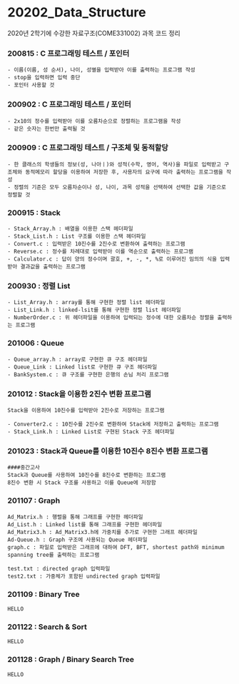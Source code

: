 # 20202_Data_Structure
2020년 2학기에 수강한 자료구조(COME331002) 과목 코드 정리

### 200815 : C 프로그래밍 테스트 / 포인터
```
- 이름(이름, 성 순서), 나이, 성별을 입력받아 이를 출력하는 프로그램 작성
- stop을 입력하면 입력 중단
- 포인터 사용할 것

```
### 200902 : C 프로그래밍 테스트 / 포인터
```
- 2x10의 정수를 입력받아 이를 오름차순으로 정렬하는 프로그램을 작성
- 같은 숫자는 한번만 출력될 것
```
### 200909 : C 프로그래밍 테스트 / 구조체 및 동적할당
```
- 한 클래스의 학생들의 정보(성, 나아ㅣ)와 성적(수학, 영어, 역사)을 파일로 입력받고 구조체와 동적메모리 할당을 이용하여 저장한 후, 사용자의 요구에 따라 출력하는 프로그램을 작성
- 정렬의 기준은 모두 오름차순이나 성, 나이, 과목 성적을 선택하여 선택한 값을 기준으로 정렬할 것
```
### 200915 : Stack
```
- Stack_Array.h : 배열을 이용한 스택 헤더파일
- Stack_List.h : List 구조를 이용한 스택 헤더파일
- Convert.c : 입력받은 10진수를 2진수로 변환하여 출력하는 프로그램
- Reverse.c : 정수를 차례대로 입력받아 이를 역순으로 출력하는 프로그램
- Calculator.c : 답이 양의 정수이며 괄호, +, -, *, %로 이루어진 임의의 식을 입력받아 결과값을 출력하는 프로그램
```
### 200930 : 정렬 List
```
- List_Array.h : array를 통해 구현한 정렬 list 헤더파일
- List_Link.h : linked-lsit를 통해 구현한 정렬 list 헤더파일
- NumberOrder.c : 위 헤더파일을 이용하여 입력되는 정수에 대한 오름차순 정렬을 출력하는 프로그램
```
### 201006 : Queue
```
- Queue_array.h : array로 구현한 큐 구조 헤더파일
- Queue_Link : Linked list로 구현한 큐 구조 헤더파일
- BankSystem.c : 큐 구조를 구현한 은행의 손님 처리 프로그램
```
### 201012 : Stack을 이용한 2진수 변환 프로그램
```
Stack을 이용하여 10진수를 입력받아 2진수로 저장하는 프로그램

- Converter2.c : 10진수를 2진수로 변환하여 Stack에 저장하고 출력하는 프로그램
- Stack_Link.h : Linked List로 구현된 Stack 구조 헤더파일
```
### 201023 : Stack과 Queue를 이용한 10진수 8진수 변환 프로그램
```
####중간고사
Stack과 Queue를 사용하여 10진수를 8진수로 변환하는 프로그램
8진수 변환 시 Stack 구조를 사용하고 이를 Queue에 저장함
```
### 201107 : Graph
```
Ad_Matrix.h : 행렬을 통해 그래프를 구현한 헤더파일
Ad_List.h : Linked list를 통해 그래프를 구현한 헤더파일
Ad_Matrix3.h : Ad_Matrix3.h에 가중치를 추가로 구현한 그래프 헤더파일
Ad-Queue.h : Graph 구조에 사용되는 Queue 헤더파일
graph.c : 파일로 입력받은 그래프에 대하여 DFT, BFT, shortest path와 minimum spanning tree를 출력하는 프로그램

test.txt : directed graph 입력파일
test2.txt : 가중체가 포함된 undirected graph 입력파일
```
### 201109 : Binary Tree
```
HELLO
```
### 201122 : Search & Sort
```
HELLO
```
### 201128 : Graph / Binary Search Tree
```
HELLO
```
